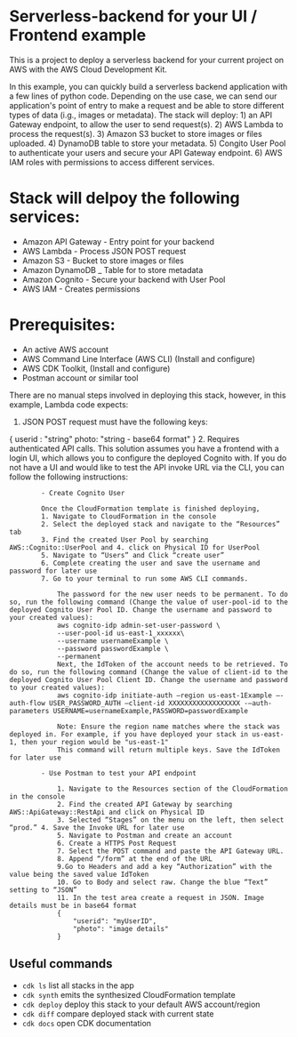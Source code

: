 # Serverless-backend for your UI / Frontend example

This is a project to deploy a serverless backend for your current project on AWS with the AWS Cloud Development Kit.



In this example, you can quickly build a serverless backend application with a few lines of python code. Depending on the use case, we can send our application's point of entry to make a request and be able to store different types of data (i.g., images or metadata). The stack will deploy: 1) an API Gateway endpoint, to allow the user to send request(s). 2) AWS Lambda to process the request(s). 3) Amazon S3 bucket to store images or files uploaded. 4) DynamoDB table to store your metadata. 5) Congito User Pool to authenticate your users and secure your API Gateway endpoint. 6) AWS IAM roles with permissions to access different services.


# Stack will delpoy the following services: 
- Amazon API Gateway - Entry point for your backend
- AWS Lambda - Process JSON POST request
- Amazon S3 - Bucket to store images or files 
- Amazon DynamoDB _ Table for to store metadata
- Amazon Cognito - Secure your backend with User Pool 
- AWS IAM - Creates permissions 


# Prerequisites:

* An active AWS account
* AWS Command Line Interface (AWS CLI) (Install and configure) 
* AWS CDK Toolkit, (Install and configure)
* Postman account or similar tool


There are no manual steps involved in deploying this stack, however, in this example, Lambda code expects:
1. JSON POST request must have the following keys: 

{   userid : "string"
    photo: "string - base64 format"
    }
2. Requires authenticated API calls. This solution assumes you have a frontend with a login UI, which allows you to configure the deployed Cognito with. If you do not have a UI and would like to test the API invoke URL via the CLI, you can follow the following instructions: 

            - Create Cognito User 

            Once the CloudFormation template is finished deploying, 
            1. Navigate to CloudFormation in the console
            2. Select the deployed stack and navigate to the “Resources” tab
            3. Find the created User Pool by searching AWS::Cognito::UserPool and 4. click on Physical ID for UserPool
            5. Navigate to “Users” and Click “create user”
            6. Complete creating the user and save the username and password for later use
            7. Go to your terminal to run some AWS CLI commands. 

                The password for the new user needs to be permanent. To do so, run the following command (Change the value of user-pool-id to the deployed Cognito User Pool ID. Change the username and password to your created values):
                aws cognito-idp admin-set-user-password \
                --user-pool-id us-east-1_xxxxxx\
                --username usernameExample \
                --password passwordExample \
                --permanent
                Next, the IdToken of the account needs to be retrieved. To do so, run the following command (Change the value of client-id to the deployed Cognito User Pool Client ID. Change the username and password to your created values):
                aws cognito-idp initiate-auth —region us-east-1Example —-auth-flow USER_PASSWORD_AUTH —client-id XXXXXXXXXXXXXXXXXX -—auth-parameters USERNAME=usernameExample,PASSWORD=passwordExample

                Note: Ensure the region name matches where the stack was deployed in. For example, if you have deployed your stack in us-east-1, then your region would be "us-east-1"   
                This command will return multiple keys. Save the IdToken for later use

            - Use Postman to test your API endpoint

                1. Navigate to the Resources section of the CloudFormation in the console
                2. Find the created API Gateway by searching AWS::ApiGateway::RestApi and click on Physical ID
                3. Selected “Stages” on the menu on the left, then select “prod.” 4. Save the Invoke URL for later use
                5. Navigate to Postman and create an account
                6. Create a HTTPS Post Request
                7. Select the POST command and paste the API Gateway URL. 
                8. Append “/form” at the end of the URL
                9.Go to Headers and add a key “Authorization” with the value being the saved value IdToken
                10. Go to Body and select raw. Change the blue “Text” setting to “JSON”
                11. In the test area create a request in JSON. Image details must be in base64 format
                {
                    "userid": "myUserID",
                    "photo": "image details"
                }



## Useful commands

 * `cdk ls`          list all stacks in the app
 * `cdk synth`       emits the synthesized CloudFormation template
 * `cdk deploy`      deploy this stack to your default AWS account/region
 * `cdk diff`        compare deployed stack with current state
 * `cdk docs`        open CDK documentation
